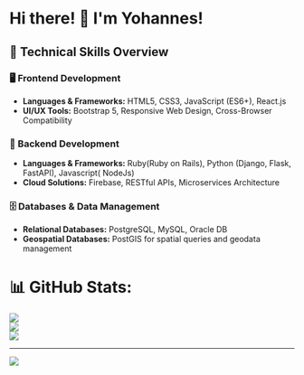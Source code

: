 # Hi there! 👋 I'm Yohannes!

## 🚀 Technical Skills Overview

### 🖥️ Frontend Development
- **Languages & Frameworks:** HTML5, CSS3, JavaScript (ES6+), React.js  
- **UI/UX Tools:** Bootstrap 5, Responsive Web Design, Cross-Browser Compatibility

### 🔧 Backend Development
- **Languages & Frameworks:** Ruby(Ruby on Rails), Python (Django, Flask, FastAPI), Javascript( NodeJs)  
- **Cloud Solutions:** Firebase, RESTful APIs, Microservices Architecture

### 🗄️ Databases & Data Management
- **Relational Databases:** PostgreSQL, MySQL, Oracle DB  
- **Geospatial Databases:** PostGIS for spatial queries and geodata management


# 📊 GitHub Stats:
![](https://github-readme-stats.vercel.app/api?username=Yohannes19&theme=radical&hide_border=false&include_all_commits=false&count_private=false)<br/>
![](https://nirzak-streak-stats.vercel.app/?user=Yohannes19&theme=radical&hide_border=false)<br/>
![](https://github-readme-stats.vercel.app/api/top-langs/?username=Yohannes19&theme=radical&hide_border=false&include_all_commits=false&count_private=false&layout=compact)

---
[![](https://visitcount.itsvg.in/api?id=Yohannes19&icon=0&color=0)](https://visitcount.itsvg.in)

<!-- Proudly created with GPRM ( https://gprm.itsvg.in ) -->


<!--
**Yohannes19/Yohannes19** is a ✨ _special_ ✨ repository because its `README.md` (this file) appears on your GitHub profile.

Here are some ideas to get you started:


- 🤔 I’m looking for help with ...
- 💬 Ask me about ...

- 😄 Pronouns: ...
- ⚡ Fun fact: ...
-->
